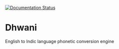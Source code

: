 [![Documentation Status](https://readthedocs.org/projects/dhwani/badge/?version=latest)](https://dhwani.readthedocs.io/en/latest/?badge=latest)

# Dhwani
English to Indic language phonetic conversion engine

